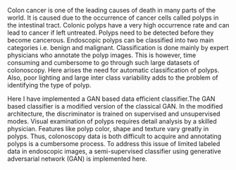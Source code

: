 Colon cancer is one of the leading causes of death in many parts of the world. It is caused due
to the occurrence of cancer cells called polyps in the intestinal tract. Colonic polyps have a very
high occurrence rate and can lead to cancer if left untreated. Polyps need to be detected before
they become cancerous. Endoscopic polyps can be classified into two main categories i.e. benign
and malignant. Classification is done mainly by expert physicians who annotate the polyp images.
This is however, time consuming and cumbersome to go through such large datasets of colonoscopy.
Here arises the need for automatic classification of polyps. Also, poor lighting and large inter class
variability adds to the problem of identifying the type of polyp.

Here I have implemented a GAN based data efficient classifier.The GAN based
classifier is a modified version of the classical GAN. In the modified architecture, the discriminator
is trained on supervised and unsupervised modes. Visual examination of polyps requires detail analysis by a skilled physician. Features like polyp
color, shape and texture vary greatly in polyps. Thus, colonoscopy data is both difficult to acquire
and annotating polyps is a cumbersome process. To address this issue of limited labeled data in endoscopic images, a semi-supervised classifier using generative adversarial network (GAN) is implemented here.

